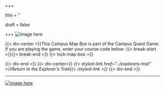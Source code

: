+++

title = ''

draft = false

+++
![image here](../images/chest-3.png#center)

{{< div-center >}}This Campus Map Box is part of the Campus Quest Game. If you are playing the game, enter your course code below:
{{< break-start >}}{{< break-end >}}
{{< lock-map-box >}}

{{< div-end >}}
{{< div-center>}}
*{{< styled-link href="../explorers-trail" >}}Return to the Explorer's Trail{{< /styled-link >}}*
{{< div-end >}}
___

[![image here](../images/lost-icon.png#center)](../lost)